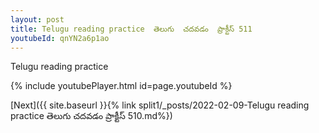 ```yaml
---
layout: post
title: Telugu reading practice  తెలుగు  చదవడం  ప్రాక్టీస్ 511
youtubeId: qnYN2a6p1ao
---
```

 
 
Telugu reading practice
 
 
 
 
 


{% include youtubePlayer.html id=page.youtubeId %}
 
[Next]({{ site.baseurl }}{% link  split1/_posts/2022-02-09-Telugu reading practice  తెలుగు  చదవడం  ప్రాక్టీస్ 510.md%})
 
